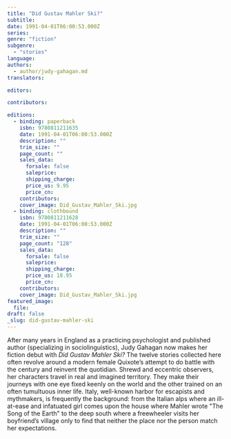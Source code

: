 ```yaml
---
title: "Did Gustav Mahler Ski?"
subtitle:
date: 1991-04-01T06:00:53.000Z
series:
genre: "fiction"
subgenre:
  - "stories"
language:
authors:
  - author/judy-gahagan.md
translators:

editors:

contributors:

editions:
  - binding: paperback
    isbn: 9780811211635
    date: 1991-04-01T06:00:53.000Z
    description: ""
    trim_size: ""
    page_count: ""
    sales_data:
      forsale: false
      saleprice:
      shipping_charge:
      price_us: 9.95
      price_cn:
    contributors:
    cover_image: Did_Gustav_Mahler_Ski.jpg
  - binding: clothbound
    isbn: 9780811211628
    date: 1991-04-01T06:00:53.000Z
    description: ""
    trim_size: ""
    page_count: "128"
    sales_data:
      forsale: false
      saleprice:
      shipping_charge:
      price_us: 18.95
      price_cn:
    contributors:
    cover_image: Did_Gustav_Mahler_Ski.jpg
featured_image:
  file:
draft: false
_slug: did-gustav-mahler-ski
---
```


After many years in England as a practicing psychologist and published author (specializing in sociolinguistics), Judy Gahagan now makes her fiction debut with _Did Gustav Mahler Ski?_ The twelve stories collected here often revolve around a modern female Quixote’s attempt to do battle with the century and reinvent the quotidian. Shrewd and eccentric observers, her characters travel in real and imagined territory. They make their journeys with one eye fixed keenly on the world and the other trained on an often tumultuous inner life. Italy, well-known harbor for escapists and mythmakers, is frequently the background: from the Italian alps where an ill-at-ease and infatuated girl comes upon the house where Mahler wrote "The Song of the Earth" to the deep south where a freewheeler visits her boyfriend’s village only to find that neither the place nor the person match her expectations.

